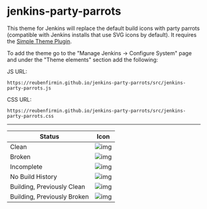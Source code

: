 # jenkins-party-parrots

This theme for Jenkins will replace the default build icons with party parrots (compatible with Jenkins installs that use SVG icons by default).  It requires the [Simple Theme Plugin](https://plugins.jenkins.io/simple-theme-plugin/).

To add the theme go to the "Manage Jenkins -> Configure System" page and under the "Theme elements" section add the following:<br/>

JS URL:
```text
https://reubenfirmin.github.io/jenkins-party-parrots/src/jenkins-party-parrots.js
```

CSS URL:
```text
https://reubenfirmin.github.io/jenkins-party-parrots/src/jenkins-party-parrots.css
```

----

| Status | Icon |
| ------ | ---- |
| Clean | ![img](https://cdn.jsdelivr.net/gh/reubenfirmin/jenkins-party-parrots/images/clean-build.png) | 
| Broken | ![img](https://cdn.jsdelivr.net/gh/reubenfirmin/jenkins-party-parrots/images/broken-build.png) | 
| Incomplete | ![img](https://cdn.jsdelivr.net/gh/reubenfirmin/jenkins-party-parrots/images/incomplete-build.png) | 
| No Build History | ![img](https://cdn.jsdelivr.net/gh/reubenfirmin/jenkins-party-parrots/images/no-build.png) | 
| Building, Previously Clean | ![img](https://cdn.jsdelivr.net/gh/reubenfirmin/jenkins-party-parrots/images/partyparrot.gif) | 
| Building, Previously Broken | ![img](https://cdn.jsdelivr.net/gh/reubenfirmin/jenkins-party-parrots/images/broken-building.gif) | 

